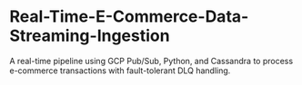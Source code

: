 # Real-Time-E-Commerce-Data-Streaming-Ingestion
A real-time pipeline using GCP Pub/Sub, Python, and Cassandra to process e-commerce transactions with fault-tolerant DLQ handling.
